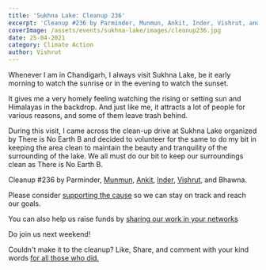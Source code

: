 ```yaml
---
title: 'Sukhna Lake: Cleanup 236'
excerpt: 'Cleanup #236 by Parminder, Munmun, Ankit, Inder, Vishrut, and Bhawna at Sukhna Lake, Chandigarh'
coverImage: /assets/events/sukhna-lake/images/cleanup236.jpg
date: 25-04-2021
category: Climate Action
author: Vishrut
---
```


<p class="text-xl text-left">Whenever I am in Chandigarh, I always visit Sukhna Lake, be it early morning to watch the sunrise or in the evening to watch the sunset.</p><p>It gives me a very homely feeling watching the rising or setting sun and Himalayas in the backdrop. And just like me, it attracts a lot of people for various reasons, and some of them leave trash behind.</p>

<p>During this visit, I came across the clean-up drive at Sukhna Lake organized by There is No Earth B and decided to volunteer for the same to do my bit in keeping the area clean to maintain the beauty and tranquility of the surrounding of the lake. We all must do our bit to keep our surroundings clean as There is No Earth B.</p>

<p>Cleanup #236 by Parminder,&nbsp;<a href="https://www.instagram.com/munmun.baisantry/">Munmun</a>, <a href="https://www.instagram.com/_.ankit_15_/">Ankit</a>, <a href="https://www.instagram.com/inder_sandhu14/">Inder</a>,&nbsp;<a href="https://www.instagram.com/a_boy_who_sees/">Vishrut</a>,&nbsp;and Bhawna.</p>

<p>Please consider <a href="https://thereisnoearthb.org/fundraiser.html">supporting the cause</a> so we can stay on track and reach our&nbsp;goals.&nbsp;</p>

<p>You can also help us raise funds by <a href="https://thereisnoearthb.org/TapToShare">sharing our work in your networks</a></p>

<p>Do join us next weekend!</p>

<p>Couldn&#39;t make it to the cleanup? Like, Share, and comment with your kind words <a href="https://www.instagram.com/p/CR1WUCzJPOx/">for all those who did.</a></p>
